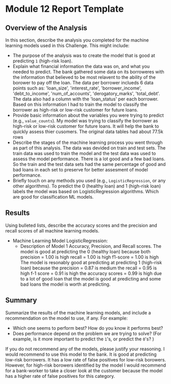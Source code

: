 # Module 12 Report Template

## Overview of the Analysis

In this section, describe the analysis you completed for the machine learning models used in this Challenge. This might include:

* The purpose of the analysis was to create the model that is good at predicting `1` (high-risk loan). 
* Explain what financial information the data was on, and what you needed to predict.
The bank gathered some data on its borroweres with the information that believed to be most relavent to the ability of the borower to pay off the loan. The data per borrower inclueds 6 data points such as: 'loan_size', 'interest_rate', 'borrower_income', 'debt_to_income',
 'num_of_accounts', 'derogatory_marks', 'total_debt'. The data also had a column with the 'loan_status' per each borrower. Based on this information I had to train the model to classify the borrower as high-risk or low-risk customer for future loans. 
* Provide basic information about the variables you were trying to predict (e.g., `value_counts`).
My model was trying to classify the borrower as high-risk or low-risk customer for future loans. It will help the bank to quickly assess thier cusomers. The original data tables had about 77.5k rows
* Describe the stages of the machine learning process you went through as part of this analysis.
The data was devided on train and test sets. The train data was used to train the model and the test data was used to assess the model performance. There is a lot good and a few bad loans. So the train and the test data sets had the same percentage of good and bad loans in each set to preserve for better assesment of model performance. 
* Briefly touch on any methods you used (e.g., `LogisticRegression`, or any other algorithms).
To predict the 0 (healthy loan) and 1 (high-risk loan) labels the model was based on LogisticRegression algorithms. Which are good for classification ML models.   

## Results

Using bulleted lists, describe the accuracy scores and the precision and recall scores of all machine learning models.

* Machine Learning Model LogisticRegression:
    * Description of Model 1 Accuracy, Precision, and Recall scores.
 The model is good at predicting the 0 (healthy loan) because both 
 precision = 1.00 is high
 recall = 1.00 is high
 f1-score = 1.00 is high
 The model is resonably good at predicting at predicting 1 (high-risk loan) because 
 the precision = 0.87 is medium
 the recall =  0.95 is high
 f-1 score = 0.91 is high 
 the accuracy scores = 0.99 is high due to a lot of good loan that the model is good at predicting and some bad loans the model is worth at predicting. 
 

## Summary

Summarize the results of the machine learning models, and include a recommendation on the model to use, if any. For example:

* Which one seems to perform best? How do you know it performs best?
* Does performance depend on the problem we are trying to solve? (For example, is it more important to predict the `1`'s, or predict the `0`'s? )

If you do not recommend any of the models, please justify your reasoning.
I would recommend to use this model to the bank. It is good at predicting low-risk borrowers. It has a low rate of false positives for low-risk borowers. However, for high-risk borowers identified by the model I would recommend for a bank-worker to take a closer look at the customer because the model has a higher rate of false positives for this category. 




